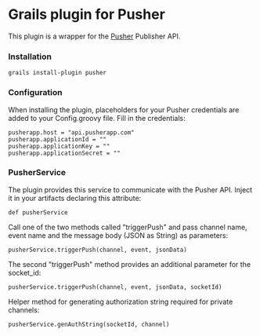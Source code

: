 # Grails plugin for Pusher

This plugin is a wrapper for the [Pusher](http://pusher.com/) Publisher API.


### Installation
    grails install-plugin pusher

### Configuration

When installing the plugin, placeholders for your Pusher credentials are added to your Config.groovy file. 
Fill in the credentials:


    pusherapp.host = "api.pusherapp.com"
    pusherapp.applicationId = ""
    pusherapp.applicationKey = ""
    pusherapp.applicationSecret = ""
 

### PusherService

The plugin provides this service to communicate with the Pusher API.
Inject it in your artifacts declaring this attribute:

    def pusherService

Call one of the two methods called "triggerPush" and pass channel name, event name and the message body (JSON as String) as parameters:

    pusherService.triggerPush(channel, event, jsonData)

The second "triggerPush" method provides an additional parameter for the socket_id:

    pusherService.triggerPush(channel, event, jsonData, socketId)

Helper method for generating authorization string required for private channels:

    pusherService.genAuthString(socketId, channel)